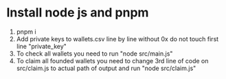 # Install node js and pnpm
1. pnpm i
2. Add private keys to wallets.csv line by line without 0x do not touch first line "private_key"
3. To check all wallets you need to run "node src/main.js"
4. To claim all founded wallets you need to change 3rd line of code on src/claim.js to actual path of output and run "node src/claim.js"